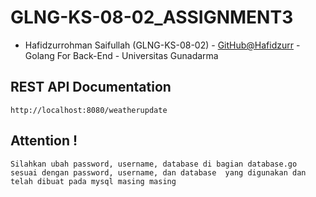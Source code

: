 # GLNG-KS-08-02_ASSIGNMENT3

* Hafidzurrohman Saifullah (GLNG-KS-08-02) - [GitHub@Hafidzurr](https://github.com/Hafidzurr) - Golang For Back-End - Universitas Gunadarma


## REST API Documentation
```
http://localhost:8080/weatherupdate
```

## Attention !
```
Silahkan ubah password, username, database di bagian database.go sesuai dengan password, username, dan database  yang digunakan dan telah dibuat pada mysql masing masing
```

